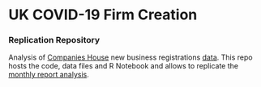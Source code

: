 # UK COVID-19 Firm Creation
### Replication Repository

Analysis of [Companies House](https://www.gov.uk/government/organisations/companies-house) new business registrations [data](http://download.companieshouse.gov.uk/en_output.html). This repo hosts the code, data files and R Notebook and allows to replicate the [monthly report analysis](https://uk-covid19-firm-creation.netlify.app/reports/).
